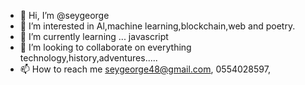 - 👋 Hi, I’m @seygeorge
- 👀 I’m interested in Al,machine learning,blockchain,web and poetry. 
- 🌱 I’m currently learning ... javascript
- 💞️ I’m looking to collaborate on everything technology,history,adventures.....
- 📫 How to reach me seygeorge48@gmail.com, 0554028597,

<!---
seygeorge/seygeorge is a ✨ special ✨ repository because its `README.md` (this file) appears on your GitHub profile.
You can click the Preview link to take a look at your changes.
--->
